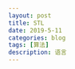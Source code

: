 ```yaml
---
layout: post
title: STL
date: 2019-5-11
categories: blog
tags: [算法]
description: 语言
---
```















